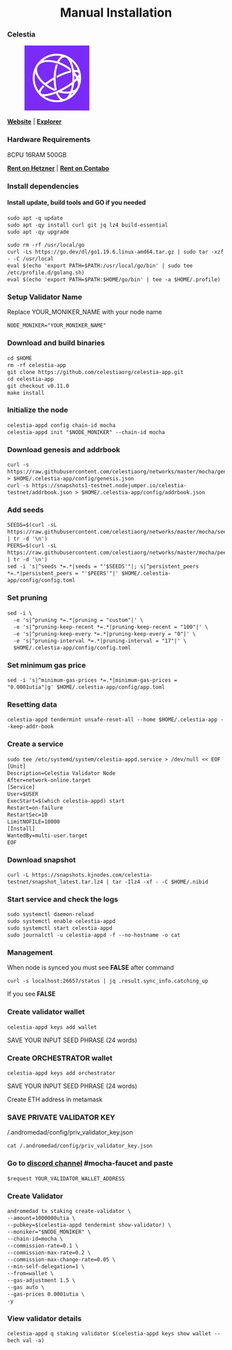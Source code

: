 <div align="center">
  <h1> Manual Installation </h1>
</div>

### Celestia

<figure><img src="../celestia/project_files/ celestia.jpeg" width="150" alt=""><figcaption></figcaption></figure>

**[Website](https://celestia.org/)** | **[Explorer](https://celestia.explorers.guru/)**

### Hardware Requirements

8CPU 16RAM 500GB

**[Rent on Hetzner](https://hetzner.cloud/?ref=AwVksaI2T3Nz)** | **[Rent on Contabo](https://contabo.com/en)**

### Install dependencies

#### Install update, build tools and GO if you needed

```
sudo apt -q update
sudo apt -qy install curl git jq lz4 build-essential
sudo apt -qy upgrade
```

```
sudo rm -rf /usr/local/go
curl -Ls https://go.dev/dl/go1.19.6.linux-amd64.tar.gz | sudo tar -xzf - -C /usr/local
eval $(echo 'export PATH=$PATH:/usr/local/go/bin' | sudo tee /etc/profile.d/golang.sh)
eval $(echo 'export PATH=$PATH:$HOME/go/bin' | tee -a $HOME/.profile)
```

### Setup Validator Name

Replace YOUR_MONIKER_NAME with your node name

```
NODE_MONIKER="YOUR_MONIKER_NAME"
```

### Download and build binaries

```
cd $HOME
rm -rf celestia-app
git clone https://github.com/celestiaorg/celestia-app.git
cd celestia-app
git checkout v0.11.0
make install
```

### Initialize the node

```
celestia-appd config chain-id mocha
celestia-appd init "$NODE_MONIKER" --chain-id mocha
```

### Download genesis and addrbook

```
curl -s https://raw.githubusercontent.com/celestiaorg/networks/master/mocha/genesis.json > $HOME/.celestia-app/config/genesis.json
curl -s https://snapshots1-testnet.nodejumper.io/celestia-testnet/addrbook.json > $HOME/.celestia-app/config/addrbook.json

```

### Add seeds

```
SEEDS=$(curl -sL https://raw.githubusercontent.com/celestiaorg/networks/master/mocha/seeds.txt | tr -d '\n')
PEERS=$(curl -sL https://raw.githubusercontent.com/celestiaorg/networks/master/mocha/peers.txt | tr -d '\n')
sed -i 's|^seeds *=.*|seeds = "'$SEEDS'"|; s|^persistent_peers *=.*|persistent_peers = "'$PEERS'"|' $HOME/.celestia-app/config/config.toml

```

### Set pruning

```
sed -i \
  -e 's|^pruning *=.*|pruning = "custom"|' \
  -e 's|^pruning-keep-recent *=.*|pruning-keep-recent = "100"|' \
  -e 's|^pruning-keep-every *=.*|pruning-keep-every = "0"|' \
  -e 's|^pruning-interval *=.*|pruning-interval = "17"|' \
  $HOME/.celestia-app/config/config.toml
```

### Set minimum gas price

```
sed -i 's|^minimum-gas-prices *=.*|minimum-gas-prices = "0.0001utia"|g' $HOME/.celestia-app/config/app.toml
```

### Resetting data

```
celestia-appd tendermint unsafe-reset-all --home $HOME/.celestia-app --keep-addr-book
```

### Create a service

```
sudo tee /etc/systemd/system/celestia-appd.service > /dev/null << EOF
[Unit]
Description=Celestia Validator Node
After=network-online.target
[Service]
User=$USER
ExecStart=$(which celestia-appd) start
Restart=on-failure
RestartSec=10
LimitNOFILE=10000
[Install]
WantedBy=multi-user.target
EOF
```

### Download snapshot

```
curl -L https://snapshots.kjnodes.com/celestia-testnet/snapshot_latest.tar.lz4 | tar -Ilz4 -xf - -C $HOME/.nibid
```

### Start service and check the logs

```
sudo systemctl daemon-reload
sudo systemctl enable celestia-appd
sudo systemctl start celestia-appd
sudo journalctl -u celestia-appd -f --no-hostname -o cat
```

### Management

When node is synced you must see **FALSE** after command

```
curl -s localhost:26657/status | jq .result.sync_info.catching_up
```

If you see **FALSE**

### Create validator wallet

```
celestia-appd keys add wallet
```

SAVE YOUR INPUT SEED PHRASE (24 words)

### Create ORCHESTRATOR wallet

```
celestia-appd keys add orchestrator
```

SAVE YOUR INPUT SEED PHRASE (24 words)

Create ETH address in metamask

### SAVE PRIVATE VALIDATOR KEY

/.andromedad/config/priv_validator_key.json

```
cat /.andromedad/config/priv_validator_key.json
```

### Go to [discord channel](https://discord.gg/kUSueaB22b) #mocha-faucet and paste

```
$request YOUR_VALIDATOR_WALLET_ADDRESS
```

### Create Validator

```
andromedad tx staking create-validator \
--amount=1000000utia \
--pubkey=$(celestia-appd tendermint show-validator) \
--moniker="$NODE_MONIKER" \
--chain-id=mocha \
--commission-rate=0.1 \
--commission-max-rate=0.2 \
--commission-max-change-rate=0.05 \
--min-self-delegation=1 \
--from=wallet \
--gas-adjustment 1.5 \
--gas auto \
--gas-prices 0.0001utia \
-y
```

### View validator details

```
celestia-appd q staking validator $(celestia-appd keys show wallet --bech val -a)
```
